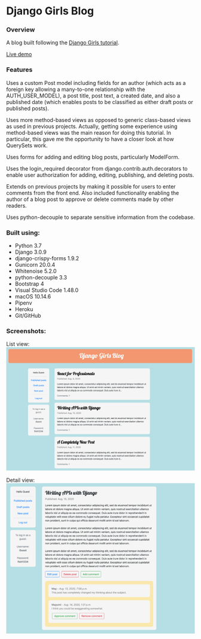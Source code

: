 # Django Girls Blog

### Overview

A blog built following the [Django Girls tutorial](https://tutorial.djangogirls.org/en/).</br>

[Live demo](https://jjl-djangogirlsblog.herokuapp.com)

### Features

Uses a custom Post model including fields for an author (which acts as a foreign key allowing a many-to-one
relationship with the AUTH_USER_MODEL), a post title, post text, a created date, and also a published date
(which enables posts to be classified as either draft posts or published posts).</br>

Uses more method-based views as opposed to generic class-based views as used in previous projects. Actually,
getting some experience using method-based views was the main reason for doing this tutorial. In particular, 
this gave me the opportunity to have a closer look at how QuerySets work.<br/>

Uses forms for adding and editing blog posts, particularly ModelForm.<br/>

Uses the login_required decorator from django.contrib.auth.decorators to enable user authorization for adding,
editing, publishing, and deleting posts.<br/>

Extends on previous projects by making it possible for users to enter comments from the front end. Also
included functionality enabling the author of a blog post to approve or delete comments made by other readers.<br/>

Uses python-decouple to separate sensitive information from the codebase.

### Built using:

* Python 3.7
* Django 3.0.9
* django-crispy-forms 1.9.2
* Gunicorn 20.0.4
* Whitenoise 5.2.0
* python-decouple 3.3
* Bootstrap 4
* Visual Studio Code 1.48.0
* macOS 10.14.6
* Pipenv
* Heroku
* Git/GitHub

### Screenshots:

List view:
![alt text](readme_screenshot_1.png "Blog list screenshot")</br>

Detail view:
![alt text](readme_screenshot_2.png "Blog detail screenshot")
